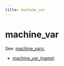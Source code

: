 ```yaml
---
title: machine_var
---
```


# machine_var


See: [machine_vars:](../config/machine_vars.md)

* [machine_var_(name)](machine_var_machine_var)
